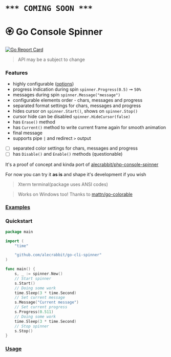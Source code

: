 # ```*** COMING SOON ***```
# 🏵️  Go Console Spinner

[![Go Report Card](https://goreportcard.com/badge/github.com/alecrabbit/go-cli-spinner)](https://goreportcard.com/report/github.com/alecrabbit/go-cli-spinner)

> API may be a subject to change

### Features
- highly configurable ([options](docs/options.md))
- progress indication during spin `spinner.Progress(0.5)` ➙ `50%`
- messages during spin `spinner.Message("message")`
- configurable elements order - chars, messages and progress
- separated format settings for chars, messages and progress
- hides cursor on `spinner.Start()`, shows on `spinner.Stop()`
- cursor hide can be disabled `spinner.HideCursor(false)` 
- has `Erase()` method
- has `Current()` method to write current frame again for smooth animation
- final message
- supports pipe `|` and redirect `>` output

- [ ] separated color settings for chars, messages and progress
- [ ] has `Disable()` and `Enable()` methods (questionable)

It's a proof of concept and kinda port of [alecrabbit/php-console-spinner](https://github.com/alecrabbit/php-console-spinner)

For now you can try it **as is** and shape it's development if you wish

> Xterm terminal(package uses ANSI codes) 

> Works on Windows too! Thanks to [mattn/go-colorable](https://github.com/mattn/go-colorable)

### [Examples](https://github.com/alecrabbit/go-cli-spinner/tree/master/examples/)

### Quickstart

```go
package main

import (
	"time"

	"github.com/alecrabbit/go-cli-spinner"
)

func main() {
    s, _ := spinner.New()
    // Start spinner
    s.Start()
    // Doing some work
    time.Sleep(3 * time.Second)
    // Set current message
    s.Message("Current message")
    // Set current progress
    s.Progress(0.511)
    // Doing some work
    time.Sleep(3 * time.Second)
    // Stop spinner
    s.Stop()
}
```

### [Usage](docs/usage.md)